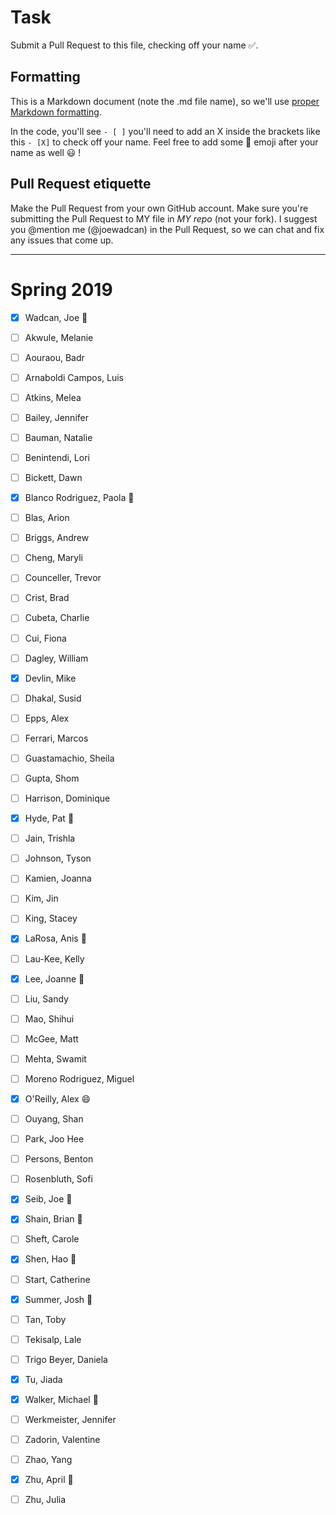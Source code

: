 # Task
Submit a Pull Request to this file, checking off your name :white_check_mark:. 

## Formatting
This is a Markdown document (note the .md file name), so we'll use [proper Markdown formatting](https://help.github.com/articles/basic-writing-and-formatting-syntax/#task-lists). 

In the code, you'll see `- [ ]` you'll need to add an X inside the brackets like this `- [X]` to check off your name. Feel free to add some :rocket: emoji after your name as well :smiley: ! 

## Pull Request etiquette
Make the Pull Request from your own GitHub account. 
Make sure you're submitting the Pull Request to MY file in _MY repo_ (not your fork). 
I suggest you @mention me (@joewadcan) in the Pull Request, so we can chat and fix any issues that come up. 


------------

# Spring 2019

- [x] Wadcan, Joe 🚀

- [ ] Akwule, Melanie

- [ ] Aouraou, Badr

- [ ] Arnaboldi Campos, Luis

- [ ] Atkins, Melea

- [ ] Bailey, Jennifer

- [ ] Bauman, Natalie

- [ ] Benintendi, Lori

- [ ] Bickett, Dawn

- [X] Blanco Rodriguez, Paola :bear:

- [ ] Blas, Arion

- [ ] Briggs, Andrew

- [ ] Cheng, Maryli

- [ ] Counceller, Trevor

- [ ] Crist, Brad

- [ ] Cubeta, Charlie

- [ ] Cui, Fiona

- [ ] Dagley, William

- [x] Devlin, Mike

- [ ] Dhakal, Susid

- [ ] Epps, Alex

- [ ] Ferrari, Marcos

- [ ] Guastamachio, Sheila

- [ ] Gupta, Shom

- [ ] Harrison, Dominique

- [X] Hyde, Pat :ocean:

- [ ] Jain, Trishla

- [ ] Johnson, Tyson

- [ ] Kamien, Joanna

- [ ] Kim, Jin

- [ ] King, Stacey

- [X] LaRosa, Anis 🚅 

- [ ] Lau-Kee, Kelly

- [X] Lee, Joanne 🚀

- [ ] Liu, Sandy

- [ ] Mao, Shihui

- [ ] McGee, Matt

- [ ] Mehta, Swamit

- [ ] Moreno Rodriguez, Miguel

- [X] O'Reilly, Alex :smile:

- [ ] Ouyang, Shan

- [ ] Park, Joo Hee

- [ ] Persons, Benton

- [ ] Rosenbluth, Sofi

- [X] Seib, Joe :basketball:

- [x] Shain, Brian :helicopter: 

- [ ] Sheft, Carole

- [X] Shen, Hao :dancer:

- [ ] Start, Catherine

- [X] Summer, Josh :helicopter:

- [ ] Tan, Toby

- [ ] Tekisalp, Lale

- [ ] Trigo Beyer, Daniela

- [x] Tu, Jiada

- [X] Walker, Michael :rocket:

- [ ] Werkmeister, Jennifer

- [ ] Zadorin, Valentine

- [ ] Zhao, Yang

- [x] Zhu, April :dancer:

- [ ] Zhu, Julia
